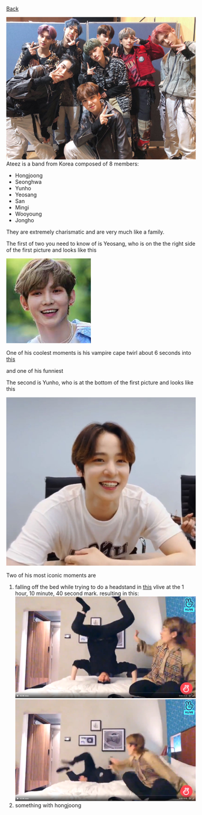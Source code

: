 [Back](https://monip1.github.io/fun-things/)

![pirates](pictures/ateez-8-pirates.jpg)
Ateez is a band from Korea composed of 8 members:
* Hongjoong
* Seonghwa
* Yunho
* Yeosang
* San
* Mingi
* Wooyoung
* Jongho

They are extremely charismatic and are very much like a family.

The first of two you need to know of is Yeosang, who is on the the right side of the first picture and looks like this 

![smile](pictures/yeosang-smile.jfif)

One of his coolest moments is his vampire cape twirl about 6 seconds into [this](https://www.youtube.com/watch?v=4IfwqfPqcyU&t=47s)

and one of his funniest

The second is Yunho, who is at the bottom of the first picture and looks like this 

![smile2](pictures/yunho-smile.jpg)

Two of his most iconic moments are
1. falling off the bed while trying to do a headstand in [this](https://www.vlive.tv/post/0-18376065) vlive at the 1 hour, 10 minute, 40 second mark.
resulting in this:
![vertical](pictures/yunho-headstand.png)
![notvertical](pictures/yunho-fall.png)
2. something with hongjoong